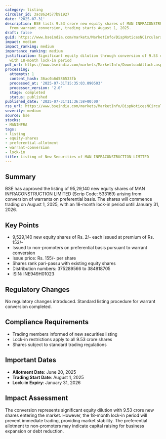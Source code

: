 ```yaml
---
category: listing
circular_id: 3ac8624577b91927
date: '2025-07-31'
description: BSE lists 9.53 crore new equity shares of MAN INFRACONSTRUCTION LIMITED
  from warrant conversion, trading starts August 1, 2025.
draft: false
guid: https://www.bseindia.com/markets/MarketInfo/DispNoticesNCirculars.aspx?Noticeid={F06A5F93-8ECA-4CA3-B7CB-15608BFF7B01}&noticeno=20250731-15&dt=07/31/2025&icount=15&totcount=57&flag=0
impact: medium
impact_ranking: medium
importance_ranking: medium
justification: Significant equity dilution through conversion of 9.53 crore warrants
  with 18-month lock-in period
pdf_url: https://www.bseindia.com/markets/MarketInfo/DownloadAttach.aspx?id=20250731-15&attachedId=
processing:
  attempts: 1
  content_hash: 36ac0a6d586533fb
  processed_at: '2025-07-31T15:35:03.090503'
  processor_version: '2.0'
  stage: completed
  status: published
published_date: '2025-07-31T11:36:58+00:00'
rss_url: https://www.bseindia.com/markets/MarketInfo/DispNoticesNCirculars.aspx?Noticeid={F06A5F93-8ECA-4CA3-B7CB-15608BFF7B01}&noticeno=20250731-15&dt=07/31/2025&icount=15&totcount=57&flag=0
severity: medium
source: bse
stocks:
- MANINFRA
tags:
- listing
- equity-shares
- preferential-allotment
- warrant-conversion
- lock-in
title: Listing of New Securities of MAN INFRACONSTRUCTION LIMITED
---
```


## Summary

BSE has approved the listing of 95,29,140 new equity shares of MAN INFRACONSTRUCTION LIMITED (Scrip Code: 533169) arising from conversion of warrants on preferential basis. The shares will commence trading on August 1, 2025, with an 18-month lock-in period until January 31, 2026.

## Key Points

- 9,529,140 new equity shares of Rs. 2/- each issued at premium of Rs. 153/-
- Issued to non-promoters on preferential basis pursuant to warrant conversion
- Issue price: Rs. 155/- per share
- Shares rank pari-passu with existing equity shares
- Distribution numbers: 375289566 to 384818705
- ISIN: INE949H01023

## Regulatory Changes

No regulatory changes introduced. Standard listing procedure for warrant conversion completed.

## Compliance Requirements

- Trading members informed of new securities listing
- Lock-in restrictions apply to all 9.53 crore shares
- Shares subject to standard trading regulations

## Important Dates

- **Allotment Date**: June 20, 2025
- **Trading Start Date**: August 1, 2025
- **Lock-in Expiry**: January 31, 2026

## Impact Assessment

The conversion represents significant equity dilution with 9.53 crore new shares entering the market. However, the 18-month lock-in period will prevent immediate trading, providing market stability. The preferential allotment to non-promoters may indicate capital raising for business expansion or debt reduction.